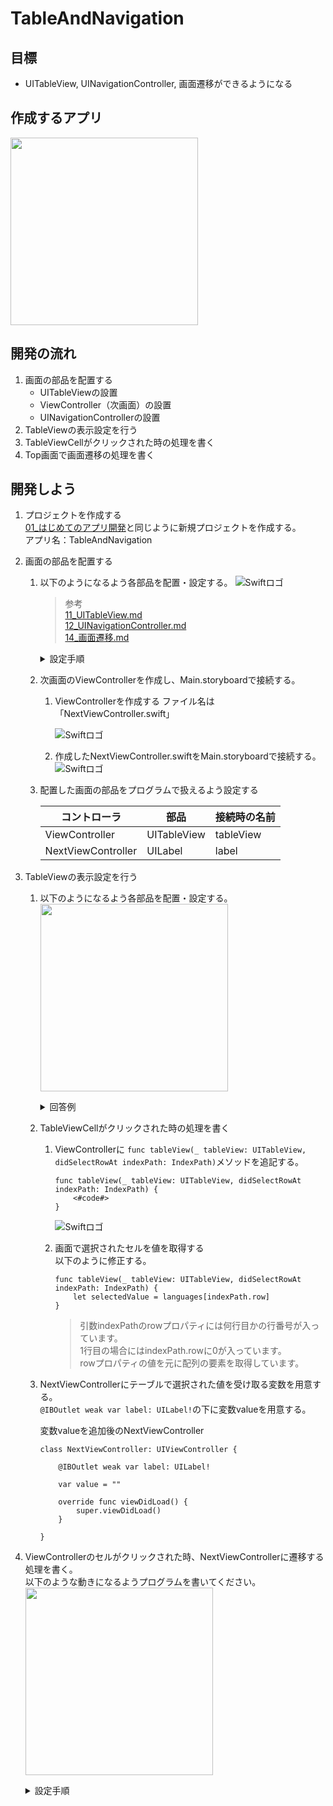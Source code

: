 # TableAndNavigation

## 目標
- UITableView, UINavigationController, 画面遷移ができるようになる

## 作成するアプリ  
<img src="./img/TableAndNavigation_2.gif" width="300px">


## 開発の流れ

1. 画面の部品を配置する
	- UITableViewの設置
	- ViewController（次画面）の設置
	- UINavigationControllerの設置
2. TableViewの表示設定を行う
3. TableViewCellがクリックされた時の処理を書く
2. Top画面で画面遷移の処理を書く

## 開発しよう

1. プロジェクトを作成する  
	[01_はじめてのアプリ開発](../01_はじめてのアプリ開発.md)と同じように新規プロジェクトを作成する。  
	アプリ名：TableAndNavigation
	
2. 画面の部品を配置する
	1. 以下のようになるよう各部品を配置・設定する。
		![Swiftロゴ](./img/TableAndNavigation.png)

		> 参考  
		> [11_UITableView.md](./各パーツ/11_UITableView.md)  
		> [12_UINavigationController.md](./各パーツ/12_UINavigationController.md)  
		> [14_画面遷移.md](./各パーツ/14_画面遷移.md)  

		<details><summary>設定手順</summary><div>
		
		1. UINavigationControllerを配置する
			![Swiftロゴ](./img/add_navi.gif)

		2. UITableViewを配置する
			![Swiftロゴ](./img/place_table.gif)

		3. UITableViewCellを配置する
			identifierに「cell」を設定する
			![Swiftロゴ](./img/place_cell.gif)
			
		4. 次画面を配置する。同時にLabelも設置する
			![Swiftロゴ](./img/place_next_vc.gif)
		
		5. Top画面から次画面への画面遷移の接続を行う
			identifierに「toNext」を設定する
			![Swiftロゴ](./img/con_top_to_next.gif)

		</div></details>

	2. 次画面のViewControllerを作成し、Main.storyboardで接続する。
		1. ViewControllerを作成する
			ファイル名は「NextViewController.swift」

			![Swiftロゴ](./img/create_next_vc.gif)

		2. 作成したNextViewController.swiftをMain.storyboardで接続する。
			![Swiftロゴ](./img/con_next_vc.gif)
		
	3. 配置した画面の部品をプログラムで扱えるよう設定する

		|コントローラ|部品|接続時の名前|
		|---|---|---|
		|ViewController|UITableView|tableView|
		|NextViewController|UILabel|label|
			
3. TableViewの表示設定を行う
	1. 以下のようになるよう各部品を配置・設定する。  
		<img src="./img/TableAndNavigation_1.png" width="300px">
		
		<details><summary>回答例</summary><div>
	
		```
		class ViewController: UIViewController, UITableViewDelegate, UITableViewDataSource {
    
    		@IBOutlet weak var tableView: UITableView!
    
    		let languages = ["HTML", "CSS", "JavaScript", "PHP", "Swift"]
    
    		override func viewDidLoad() {
        		super.viewDidLoad()
        
        		tableView.delegate = self
        		tableView.dataSource = self
    		}

    		func tableView(_ tableView: UITableView, numberOfRowsInSection section: Int) -> Int {
        		return languages.count
    		}
    
    		func tableView(_ tableView: UITableView, cellForRowAt indexPath: IndexPath) -> UITableViewCell {
        		let cell = tableView.dequeueReusableCell(withIdentifier: "cell", for: indexPath)
        
        		cell.textLabel?.text = languages[indexPath.row]
        
        		return cell
    		}
		}
		```
		</div></details>

	4. TableViewCellがクリックされた時の処理を書く
		1. ViewControllerに ```func tableView(_ tableView: UITableView, didSelectRowAt indexPath: IndexPath)```メソッドを追記する。

			```
			func tableView(_ tableView: UITableView, didSelectRowAt indexPath: IndexPath) {
				<#code#>
			}
			```

			![Swiftロゴ](./img/write_didsele.gif)

		2. 画面で選択されたセルを値を取得する  
			以下のように修正する。
			
			```
			func tableView(_ tableView: UITableView, didSelectRowAt indexPath: IndexPath) {
        		let selectedValue = languages[indexPath.row]
    		}
			```

			> 引数indexPathのrowプロパティには何行目かの行番号が入っています。  
			> 1行目の場合にはindexPath.rowに0が入っています。  
			> rowプロパティの値を元に配列の要素を取得しています。

	5. NextViewControllerにテーブルで選択された値を受け取る変数を用意する。  
		```@IBOutlet weak var label: UILabel!```の下に変数valueを用意する。  
		
		変数valueを追加後のNextViewController

		```
		class NextViewController: UIViewController {

			@IBOutlet weak var label: UILabel!
				
			var value = ""
				
			override func viewDidLoad() {
				super.viewDidLoad()
			}

		}
		```

6. ViewControllerのセルがクリックされた時、NextViewControllerに遷移する処理を書く。  
	以下のような動きになるようプログラムを書いてください。  
	<img src="./img/TableAndNavigation_2.gif" width="300px">

	<details><summary>設定手順</summary><div>
	1. ViewControllerの設定
		1. セルがクリックされた時に、画面遷移する処理を追記する。
			```tableView(_ tableView: UITableView, didSelectRowAt indexPath: IndexPath)```に、  
			で画面遷移のメソッド```performSegue```を実行する。  
			引数withIdentifierには矢印の名前「toNext」、  
			引数senderには選択された文字を設定する。

			```
			func tableView(_ tableView: UITableView, didSelectRowAt indexPath: IndexPath) {
        		let selectedValue = languages[indexPath.row]
        		performSegue(withIdentifier: "toNext", sender: selectedValue)
    		}
			```

		2. 次画面に渡す値を次画面のViewControllerの特定のプロパティ（変数）に設定する。
			```prepare```メソッドを使って、画面の選択値をNextViewControllerの変数valueに設定する。

			```
			override func prepare(for segue: UIStoryboardSegue, sender: Any?) {
        		if segue.identifier == "toNext" {
            		let nextVC = segue.destination as! NextViewController
            		nextVC.value = sender as! String
        		}
    		}
			```

	2. NextViewControllerの設定
		1. 画面が表示される時、Label.textに変数valueの値を設定する。
			```
			override func viewDidLoad() {
        		super.viewDidLoad()
        
        		label.text = value
    		}
			```
	</div></details>